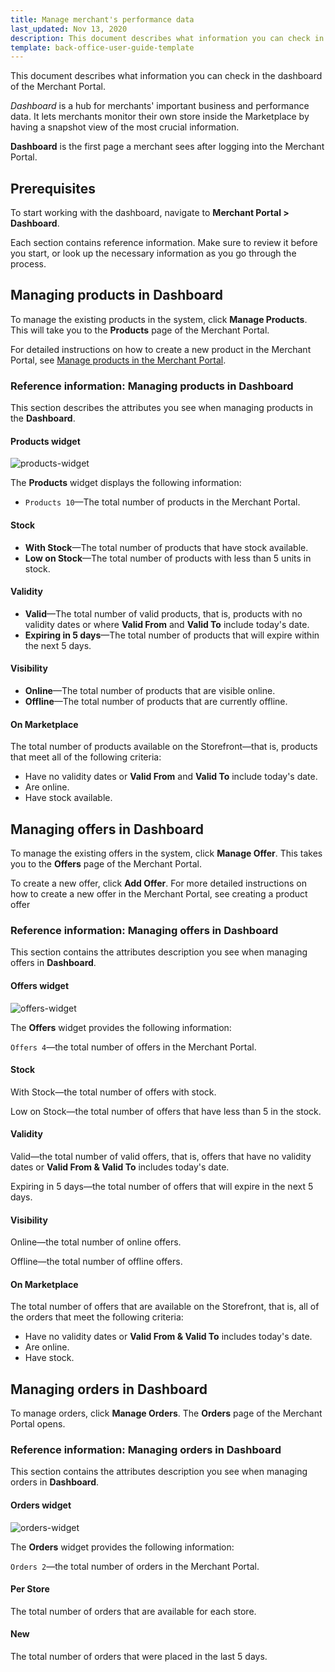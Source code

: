 ```yaml
---
title: Manage merchant's performance data
last_updated: Nov 13, 2020
description: This document describes what information you can check in Dashboard of the Merchant Portal.
template: back-office-user-guide-template
---
```


This document describes what information you can check in the dashboard of the Merchant Portal.

*Dashboard* is a hub for merchants' important business and performance data. It lets merchants monitor their own store inside the Marketplace by having a snapshot view of the most crucial information.

**Dashboard** is the first page a merchant sees after logging into the Merchant Portal.

## Prerequisites

To start working with the dashboard, navigate to **Merchant Portal&nbsp;<span aria-label="and then">></span> Dashboard**.

Each section contains reference information. Make sure to review it before you start, or look up the necessary information as you go through the process.


## Managing products in Dashboard

To manage the existing products in the system, click **Manage Products**. This will take you to the **Products** page of the Merchant Portal.

For detailed instructions on how to create a new product in the Merchant Portal, see [Manage products in the Merchant Portal](/docs/pbc/all/product-information-management/latest/marketplace/manage-in-the-merchant-portal/manage-products-in-the-merchant-portal.html).

### Reference information: Managing products in Dashboard

This section describes the attributes you see when managing products in the **Dashboard**.

#### Products widget

![products-widget](https://spryker.s3.eu-central-1.amazonaws.com/docs/User+Guides/merchant+portal+user+guides/dashboard+reference+information/products-widget.png)

The **Products** widget displays the following information:

- `Products 10`—The total number of products in the Merchant Portal.

#### Stock

- **With Stock**—The total number of products that have stock available.
- **Low on Stock**—The total number of products with less than 5 units in stock.

#### Validity

- **Valid**—The total number of valid products, that is, products with no validity dates or where **Valid From** and **Valid To** include today's date.
- **Expiring in 5 days**—The total number of products that will expire within the next 5 days.

#### Visibility

- **Online**—The total number of products that are visible online.
- **Offline**—The total number of products that are currently offline.

#### On Marketplace

The total number of products available on the Storefront—that is, products that meet all of the following criteria:

- Have no validity dates or **Valid From** and **Valid To** include today's date.
- Are online.
- Have stock available.

## Managing offers in Dashboard

To manage the existing offers in the system, click **Manage Offer**. This takes you to the **Offers** page of the Merchant Portal. <!-- add a link when available -->

To create a new offer, click **Add Offer**. For more detailed instructions on how to create a new offer in the Merchant Portal, see creating a product offer <!-- add a link when available -->

### Reference information: Managing offers in Dashboard

This section contains the attributes description you see when managing offers in **Dashboard**.

#### Offers widget

![offers-widget](https://spryker.s3.eu-central-1.amazonaws.com/docs/User+Guides/merchant+portal+user+guides/dashboard+reference+information/orders-widget.png)

The **Offers** widget provides the following information:

`Offers 4`—the total number of offers in the Merchant Portal.

#### Stock

With Stock—the total number of offers with stock.

Low on Stock—the total number of offers that have less than 5 in the stock.

#### Validity

Valid—the total number of valid offers, that is, offers that have no validity dates or **Valid From & Valid To** includes today's date.

Expiring in 5 days—the total number of offers that will expire in the next 5 days.

#### Visibility

Online—the total number of online offers.

Offline—the total number of offline offers.

#### On Marketplace

The total number of offers that are available on the Storefront, that is, all of the orders that meet the following criteria:

- Have no validity dates or **Valid From & Valid To** includes today's date.
- Are online.
- Have stock.

## Managing orders in Dashboard

To manage orders, click **Manage Orders**. The **Orders** page of the Merchant Portal opens.<!-- add a link when available -->


### Reference information: Managing orders in Dashboard

This section contains the attributes description you see when managing orders in **Dashboard**.

#### Orders widget

![orders-widget](https://spryker.s3.eu-central-1.amazonaws.com/docs/User+Guides/merchant+portal+user+guides/dashboard+reference+information/offers-widget.png)

The **Orders** widget provides the following information:

`Orders 2`—the total number of orders in the Merchant Portal.

#### Per Store

The total number of orders that are available for each store.

#### New

The total number of orders that were placed in the last 5 days.
